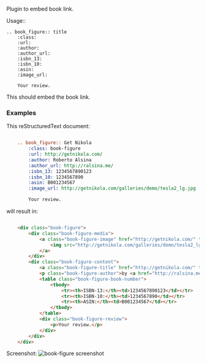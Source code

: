 Plugin to embed book link.

Usage::

    .. book_figure:: title
    	:class:
    	:url:
    	:author:
        :author_url:
        :isbn_13:
        :isbn_10:
        :asin:
        :image_url:
        
        Your review.

This should embed the book link.

### Examples

This reStructuredText document:

```ReST

	.. book_figure:: Get Nikola
        :class: book-figure
        :url: http://getnikola.com/
        :author: Roberto Alsina
        :author_url: http://ralsina.me/
        :isbn_13: 1234567890123
        :isbn_10: 1234567890
        :asin: B001234567
        :image_url: http://getnikola.com/galleries/demo/tesla2_lg.jpg

        Your review.
```

will result in:

```html

    <div class="book-figure">
        <div class="book-figure-media">
        	<a class="book-figure-image" href="http://getnikola.com/" target="_blank">
        		<img src="http://getnikola.com/galleries/demo/tesla2_lg.jpg" alt="Get Nikola" />
        	</a>
        </div>
        <div class="book-figure-content">
        	<a class="book-figure-title" href="http://getnikola.com/" target="_blank">Get Nikola</a>
        	<p class="book-figure-author">by <a href="http://ralsina.me/" target="_blank">Roberto Alsina</a></p>
        	<table class="book-figure-book-number">
        		<tbody>
			        <tr><th>ISBN-13:</th><td>1234567890123</td></tr>
			        <tr><th>ISBN-10:</th><td>1234567890</td></tr>
			        <tr><th>ASIN:</th><td>B001234567</td></tr>
        		</tbody>
        	</table>
        	<div class="book-figure-review">
        		<p>Your review.</p>
        	</div>
        </div>
    </div>
```

Screenshot: 
![book-figure screenshot](http://plugins.getnikola.com/__data__/book-figure-screenshot.png "book-figure screenshot")
